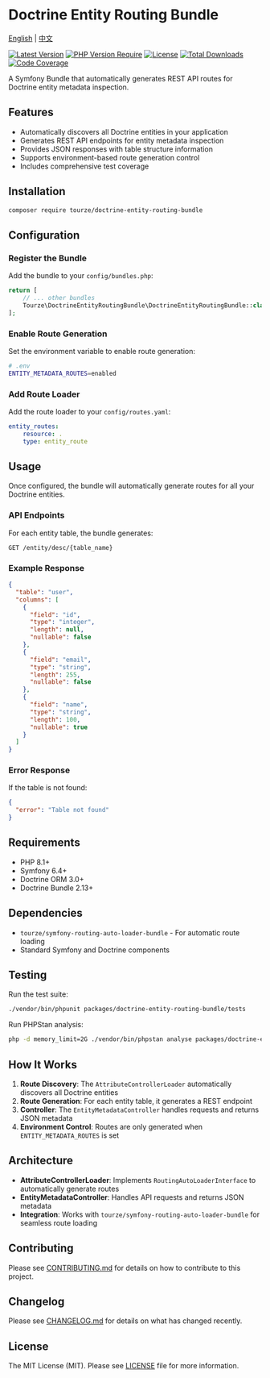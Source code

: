 # Doctrine Entity Routing Bundle

[English](README.md) | [中文](README.zh-CN.md)

[![Latest Version](https://img.shields.io/packagist/v/tourze/doctrine-entity-routing-bundle.svg?style=flat-square)](https://packagist.org/packages/tourze/doctrine-entity-routing-bundle)
[![PHP Version Require](https://img.shields.io/packagist/php-v/tourze/doctrine-entity-routing-bundle.svg?style=flat-square)](https://packagist.org/packages/tourze/doctrine-entity-routing-bundle)
[![License](https://img.shields.io/packagist/l/tourze/doctrine-entity-routing-bundle.svg?style=flat-square)](https://packagist.org/packages/tourze/doctrine-entity-routing-bundle)
[![Total Downloads](https://img.shields.io/packagist/dt/tourze/doctrine-entity-routing-bundle.svg?style=flat-square)](https://packagist.org/packages/tourze/doctrine-entity-routing-bundle)
[![Code Coverage](https://img.shields.io/codecov/c/github/tourze/doctrine-entity-routing-bundle.svg?style=flat-square)](https://codecov.io/gh/tourze/doctrine-entity-routing-bundle)

A Symfony Bundle that automatically generates REST API routes for Doctrine entity metadata inspection.

## Features

- Automatically discovers all Doctrine entities in your application
- Generates REST API endpoints for entity metadata inspection
- Provides JSON responses with table structure information
- Supports environment-based route generation control
- Includes comprehensive test coverage

## Installation

```bash
composer require tourze/doctrine-entity-routing-bundle
```

## Configuration

### Register the Bundle

Add the bundle to your `config/bundles.php`:

```php
return [
    // ... other bundles
    Tourze\DoctrineEntityRoutingBundle\DoctrineEntityRoutingBundle::class => ['all' => true],
];
```

### Enable Route Generation

Set the environment variable to enable route generation:

```bash
# .env
ENTITY_METADATA_ROUTES=enabled
```

### Add Route Loader

Add the route loader to your `config/routes.yaml`:

```yaml
entity_routes:
    resource: .
    type: entity_route
```

## Usage

Once configured, the bundle will automatically generate routes for all your Doctrine entities.

### API Endpoints

For each entity table, the bundle generates:

```text
GET /entity/desc/{table_name}
```

### Example Response

```json
{
  "table": "user",
  "columns": [
    {
      "field": "id",
      "type": "integer",
      "length": null,
      "nullable": false
    },
    {
      "field": "email",
      "type": "string",
      "length": 255,
      "nullable": false
    },
    {
      "field": "name",
      "type": "string",
      "length": 100,
      "nullable": true
    }
  ]
}
```

### Error Response

If the table is not found:

```json
{
  "error": "Table not found"
}
```

## Requirements

- PHP 8.1+
- Symfony 6.4+
- Doctrine ORM 3.0+
- Doctrine Bundle 2.13+

## Dependencies

- `tourze/symfony-routing-auto-loader-bundle` - For automatic route loading
- Standard Symfony and Doctrine components

## Testing

Run the test suite:

```bash
./vendor/bin/phpunit packages/doctrine-entity-routing-bundle/tests
```

Run PHPStan analysis:

```bash
php -d memory_limit=2G ./vendor/bin/phpstan analyse packages/doctrine-entity-routing-bundle
```

## How It Works

1. **Route Discovery**: The `AttributeControllerLoader` automatically discovers all Doctrine entities
2. **Route Generation**: For each entity table, it generates a REST endpoint
3. **Controller**: The `EntityMetadataController` handles requests and returns JSON metadata
4. **Environment Control**: Routes are only generated when `ENTITY_METADATA_ROUTES` is set

## Architecture

- **AttributeControllerLoader**: Implements `RoutingAutoLoaderInterface` to automatically generate routes
- **EntityMetadataController**: Handles API requests and returns JSON metadata
- **Integration**: Works with `tourze/symfony-routing-auto-loader-bundle` for seamless route loading

## Contributing

Please see [CONTRIBUTING.md](CONTRIBUTING.md) for details on how to contribute to this project.

## Changelog

Please see [CHANGELOG.md](CHANGELOG.md) for details on what has changed recently.

## License

The MIT License (MIT). Please see [LICENSE](LICENSE) file for more information.